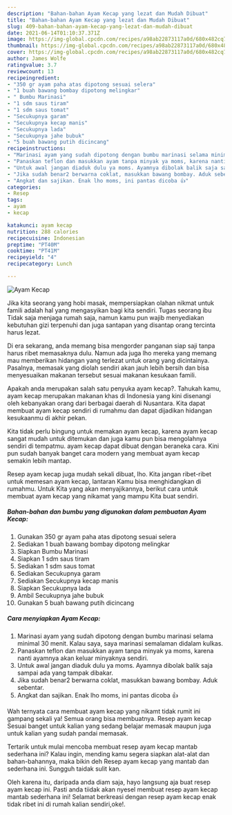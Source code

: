 ```yaml
---
description: "Bahan-bahan Ayam Kecap yang lezat dan Mudah Dibuat"
title: "Bahan-bahan Ayam Kecap yang lezat dan Mudah Dibuat"
slug: 409-bahan-bahan-ayam-kecap-yang-lezat-dan-mudah-dibuat
date: 2021-06-14T01:10:37.371Z
image: https://img-global.cpcdn.com/recipes/a98ab22873117a0d/680x482cq70/ayam-kecap-foto-resep-utama.jpg
thumbnail: https://img-global.cpcdn.com/recipes/a98ab22873117a0d/680x482cq70/ayam-kecap-foto-resep-utama.jpg
cover: https://img-global.cpcdn.com/recipes/a98ab22873117a0d/680x482cq70/ayam-kecap-foto-resep-utama.jpg
author: James Wolfe
ratingvalue: 3.7
reviewcount: 13
recipeingredient:
- "350 gr ayam paha atas dipotong sesuai selera"
- "1 buah bawang bombay dipotong melingkar"
- " Bumbu Marinasi"
- "1 sdm saus tiram"
- "1 sdm saus tomat"
- "Secukupnya garam"
- "Secukupnya kecap manis"
- "Secukupnya lada"
- "Secukupnya jahe bubuk"
- "5 buah bawang putih dicincang"
recipeinstructions:
- "Marinasi ayam yang sudah dipotong dengan bumbu marinasi selama minimal 30 menit. Kalau saya, saya marinasi semalaman didalam kulkas."
- "Panaskan teflon dan masukkan ayam tanpa minyak ya moms, karena nanti ayamnya akan keluar minyaknya sendiri."
- "Untuk awal jangan diaduk dulu ya moms. Ayamnya dibolak balik saja sampai ada yang tampak dibakar."
- "Jika sudah benar2 berwarna coklat, masukkan bawang bombay. Aduk sebentar."
- "Angkat dan sajikan. Enak lho moms, ini pantas dicoba 👍"
categories:
- Resep
tags:
- ayam
- kecap

katakunci: ayam kecap 
nutrition: 288 calories
recipecuisine: Indonesian
preptime: "PT40M"
cooktime: "PT41M"
recipeyield: "4"
recipecategory: Lunch

---
```



![Ayam Kecap](https://img-global.cpcdn.com/recipes/a98ab22873117a0d/680x482cq70/ayam-kecap-foto-resep-utama.jpg)

Jika kita seorang yang hobi masak, mempersiapkan olahan nikmat untuk famili adalah hal yang mengasyikan bagi kita sendiri. Tugas seorang ibu Tidak saja menjaga rumah saja, namun kamu pun wajib menyediakan kebutuhan gizi terpenuhi dan juga santapan yang disantap orang tercinta harus lezat.

Di era  sekarang, anda memang bisa mengorder panganan siap saji tanpa harus ribet memasaknya dulu. Namun ada juga lho mereka yang memang mau memberikan hidangan yang terlezat untuk orang yang dicintainya. Pasalnya, memasak yang diolah sendiri akan jauh lebih bersih dan bisa menyesuaikan makanan tersebut sesuai makanan kesukaan famili. 



Apakah anda merupakan salah satu penyuka ayam kecap?. Tahukah kamu, ayam kecap merupakan makanan khas di Indonesia yang kini disenangi oleh kebanyakan orang dari berbagai daerah di Nusantara. Kita dapat membuat ayam kecap sendiri di rumahmu dan dapat dijadikan hidangan kesukaanmu di akhir pekan.

Kita tidak perlu bingung untuk memakan ayam kecap, karena ayam kecap sangat mudah untuk ditemukan dan juga kamu pun bisa mengolahnya sendiri di tempatmu. ayam kecap dapat dibuat dengan beraneka cara. Kini pun sudah banyak banget cara modern yang membuat ayam kecap semakin lebih mantap.

Resep ayam kecap juga mudah sekali dibuat, lho. Kita jangan ribet-ribet untuk memesan ayam kecap, lantaran Kamu bisa menghidangkan di rumahmu. Untuk Kita yang akan menyajikannya, berikut cara untuk membuat ayam kecap yang nikamat yang mampu Kita buat sendiri.

<!--inarticleads1-->

##### Bahan-bahan dan bumbu yang digunakan dalam pembuatan Ayam Kecap:

1. Gunakan 350 gr ayam paha atas dipotong sesuai selera
1. Sediakan 1 buah bawang bombay dipotong melingkar
1. Siapkan  Bumbu Marinasi
1. Siapkan 1 sdm saus tiram
1. Sediakan 1 sdm saus tomat
1. Sediakan Secukupnya garam
1. Sediakan Secukupnya kecap manis
1. Siapkan Secukupnya lada
1. Ambil Secukupnya jahe bubuk
1. Gunakan 5 buah bawang putih dicincang




<!--inarticleads2-->

##### Cara menyiapkan Ayam Kecap:

1. Marinasi ayam yang sudah dipotong dengan bumbu marinasi selama minimal 30 menit. Kalau saya, saya marinasi semalaman didalam kulkas.
1. Panaskan teflon dan masukkan ayam tanpa minyak ya moms, karena nanti ayamnya akan keluar minyaknya sendiri.
1. Untuk awal jangan diaduk dulu ya moms. Ayamnya dibolak balik saja sampai ada yang tampak dibakar.
1. Jika sudah benar2 berwarna coklat, masukkan bawang bombay. Aduk sebentar.
1. Angkat dan sajikan. Enak lho moms, ini pantas dicoba 👍




Wah ternyata cara membuat ayam kecap yang nikamt tidak rumit ini gampang sekali ya! Semua orang bisa membuatnya. Resep ayam kecap Sesuai banget untuk kalian yang sedang belajar memasak maupun juga untuk kalian yang sudah pandai memasak.

Tertarik untuk mulai mencoba membuat resep ayam kecap mantab sederhana ini? Kalau ingin, mending kamu segera siapkan alat-alat dan bahan-bahannya, maka bikin deh Resep ayam kecap yang mantab dan sederhana ini. Sungguh taidak sulit kan. 

Oleh karena itu, daripada anda diam saja, hayo langsung aja buat resep ayam kecap ini. Pasti anda tiidak akan nyesel membuat resep ayam kecap mantab sederhana ini! Selamat berkreasi dengan resep ayam kecap enak tidak ribet ini di rumah kalian sendiri,oke!.

